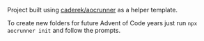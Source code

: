 Project built using [caderek/aocrunner](https://github.com/caderek/aocrunner?tab=readme-ov-file) as a helper template.

To create new folders for future Advent of Code years just run `npx aocrunner init` and follow the prompts.
